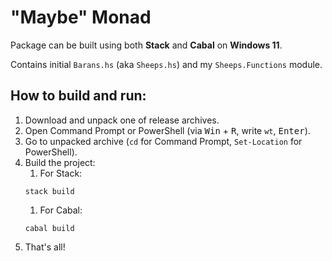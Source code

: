 # "Maybe" Monad

Package can be built using both **Stack** and **Cabal** on **Windows 11**.

Contains initial `Barans.hs` (aka `Sheeps.hs`) and my `Sheeps.Functions` module.

## How to build and run:
1. Download and unpack one of release archives.
2. Open Command Prompt or PowerShell (via <kbd>Win</kbd> + <kbd>R</kbd>, write `wt`, <kbd>Enter</kbd>).
3. Go to unpacked archive (`cd` for Command Prompt, `Set-Location` for PowerShell).
4. Build the project:
    1. For Stack:
    ```
    stack build
    ```
    1. For Cabal:
    ```
    cabal build
    ```
5. That's all!